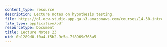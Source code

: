 ```yaml
---
content_type: resource
description: Lecture notes on hypothesis testing.
file: https://ol-ocw-studio-app-qa.s3.amazonaws.com/courses/14-30-introduction-to-statistical-methods-in-economics-spring-2009/0b1289d0f0a4f5b29c5a7f8969e763a5_MIT14_30s09_lec23.pdf
file_type: application/pdf
resourcetype: Document
title: Lecture Notes 23
uid: 0b1289d0-f0a4-f5b2-9c5a-7f8969e763a5
---
```

